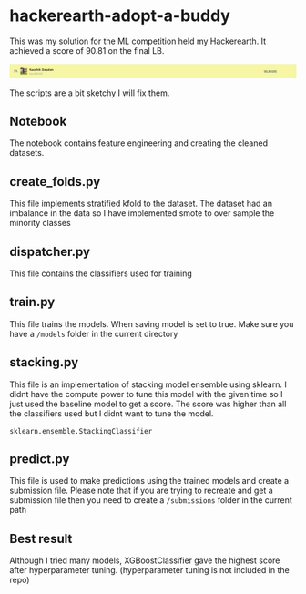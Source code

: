 # hackerearth-adopt-a-buddy

This was my solution for the ML competition held my Hackerearth.
It achieved a score of 90.81 on the final LB.

![result](/images/upload.png)

The scripts are a bit sketchy I will fix them.

## Notebook 
The notebook contains feature engineering and creating the cleaned datasets.

## create_folds.py
This file implements stratified kfold to the dataset.
The dataset had an imbalance in the data so I have implemented smote to over sample the minority classes

## dispatcher.py
This file contains the classifiers used for training

## train.py
This file trains the models. When saving model is set to true. Make sure you have a `/models` folder in the current directory

## stacking.py
This file is an implementation of stacking model ensemble using sklearn. 
I didnt have the compute power to tune this model with the given time so I just used the baseline
model to get a score. The score was higher than all the classifiers used but I didnt want to tune the model.
```
sklearn.ensemble.StackingClassifier
```

## predict.py
This file is used to make predictions using the trained models and create a submission file.
Please note that if you are trying to recreate and get a submission file then you need to create a `/submissions` folder in the current path

## Best result
Although I tried many models, XGBoostClassifier gave the highest score after hyperparameter tuning.
(hyperparameter tuning is not included in the repo)
